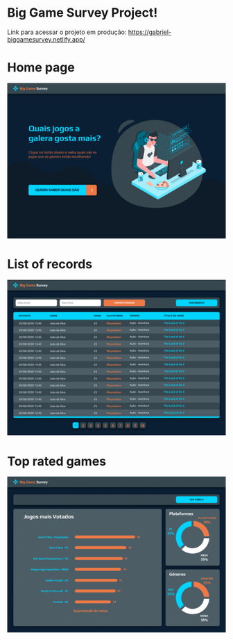# Big Game Survey Project!

Link para acessar o projeto em produção: https://gabriel-biggamesurvey.netlify.app/

# Home page

![alt text](https://raw.githubusercontent.com/gabrielppd77/biggamesurvey-sds1/master/INTRO.png)

# List of records

![alt text](https://raw.githubusercontent.com/gabrielppd77/biggamesurvey-sds1/master/LISTA.png)

# Top rated games

![alt text](https://raw.githubusercontent.com/gabrielppd77/biggamesurvey-sds1/master/GR%C3%81FICOS.png)
